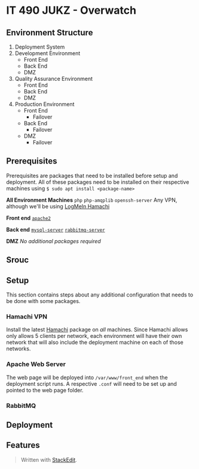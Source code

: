 
# IT 490 JUKZ - Overwatch 
## Environment Structure
1. Deployment System 
2. Development Environment
	* Front End
	* Back End
	* DMZ 
3. Quality Assurance Environment
	* Front End
	* Back End
	* DMZ 
5. Production Environment
	* Front End
		* Failover
	* Back End
		* Failover
	* DMZ 
		* Failover

## Prerequisites
Prerequisites are packages that need to be installed before setup and deployment. All of these packages need to be installed on their respective machines using ``$ sudo apt install <package-name>``

**All Environment Machines**
``php``
``php-amqplib``
``openssh-server``
Any VPN, although we'll be using [LogMeIn Hamachi](#hamachi-vpn) 

**Front end**
[``apache2``](#apache-web-server)

**Back end**
[``mysql-server``](#mysql-server)
[``rabbitmq-server``](#rabbitmq)

**DMZ**
_No additional packages required_
## Srouc
## Setup
This section contains steps about any additional configuration that needs to be done with some packages.
### Hamachi VPN
Install the latest [Hamachi](https://www.vpn.net/linux) package on *all* machines. Since Hamachi allows only allows 5 clients per network, each environment will have their own network that will also include the deployment machine on each of those networks. 
### Apache Web Server
The web page will be deployed into ``/var/www/front_end`` when the deployment script runs. A respective ``.conf`` will need to be set up and pointed to the web page folder.
### RabbitMQ
### 
## Deployment
## Features


> Written with [StackEdit](https://stackedit.io/).
<!--stackedit_data:
eyJoaXN0b3J5IjpbLTczMjY4ODU3MSwtMzI2OTIzOTkzLDEzNz
U0ODEwODMsMzUzOTA4Mzg1LC04MDgyNjY2MjgsLTIwMDg1MDA1
MzAsMTUyMzQ4MzgzLDIwMTI5NjI3NzQsMTMwMDI2MTc3MCw2Mj
I1MjA2NjAsMTg0NTg5MTg5Miw0MzE4OTkyMCw4NTU5NjAxNSw5
Mjg2NzY5OTcsMTExNTczNzA0MSw5MDEyOTQzMjEsMTQ4MDcxND
M5OSwtMTM2MTI2ODYxMCwxMjU3MTg3Mjc2LDE5NDc5MjY0MjBd
fQ==
-->